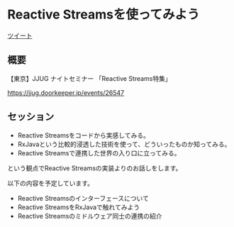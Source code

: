 # Reactive Streamsを使ってみよう

<a href="https://twitter.com/share" class="twitter-share-button" data-lang="ja" data-hashtags="jjug">ツイート</a>
<script>!function(d,s,id){var js,fjs=d.getElementsByTagName(s)[0],p=/^http:/.test(d.location)?'http':'https';if(!d.getElementById(id)){js=d.createElement(s);js.id=id;js.src=p+'://platform.twitter.com/widgets.js';fjs.parentNode.insertBefore(js,fjs);}}(document, 'script', 'twitter-wjs');</script>

## 概要

【東京】JJUG ナイトセミナー 「Reactive Streams特集」

https://jjug.doorkeeper.jp/events/26547


## セッション

* Reactive Streamsをコードから実感してみる。
* RxJavaという比較的浸透した技術を使って、どういったものか知ってみる。
* Reactive Streamsで連携した世界の入り口に立ってみる。

という観点でReactive Streamsの実装よりのお話しをします。

以下の内容を予定しています。

* Reactive Streamsのインターフェースについて
* Reactive StreamsをRxJavaで触れてみよう
* Reactive Streamsのミドルウェア同士の連携の紹介
